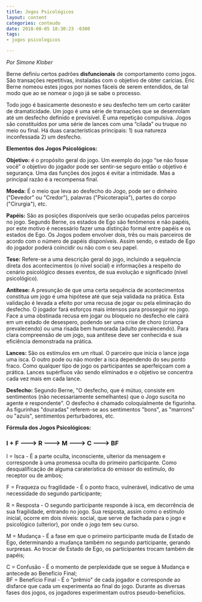 ```yaml
---
title: Jogos Psicológicos
layout: content
categories: conteudo
date: 2018-08-05 18:30:23 -0300
tags:
- jogos psicologicos

---
```

_Por Simone Klober_

Berne definiu certos padrões **disfuncionais** de comportamento como jogos. São transações repetitivas, instaladas com o objetivo de obter carícias. Eric Berne nomeou estes jogos por nomes fáceis de serem entendidos, de tal modo que ao se nomear o jogo já se sabe o processo.

Todo jogo é basicamente desonesto e seu desfecho tem um certo caráter de dramaticidade. Um jogo é uma série de transações que se desenrolam até um desfecho definido e previsível. É uma repetição compulsiva. Jogos são constituídos por uma série de lances com uma “cilada” ou truque no meio ou final. Há duas características principais: 1) sua natureza inconfessada 2) um desfecho.

**Elementos dos Jogos Psicológicos:**

**Objetivo:** é o propósito geral do jogo. Um exemplo do jogo “se não fosse você” o objetivo do jogador pode ser sentir-se seguro então o objetivo é segurança. Uma das funções dos jogos é evitar a intimidade. Mas a principal razão é a recompensa final.

**Moeda:** É o meio que leva ao desfecho do Jogo, pode ser o dinheiro ("Devedor" ou "Credor"), palavras ("Psicoterapia"), partes do corpo ("Cirurgia"), etc.

**Papéis:** São as posições disponíveis que serão ocupadas pelos parceiros no jogo. Segundo Berne, os estados de Ego são fenômenos e não papéis, por este motivo é necessário fazer uma distinção formal entre papéis e os estados de Ego. Os Jogos podem envolver dois, três ou mais parceiros de acordo com o número de papéis disponíveis. Assim sendo, o estado de Ego do jogador poderá coincidir ou não com o seu papel.

**Tese:** Refere-se a uma descrição geral do jogo, incluindo a sequência direta dos acontecimentos (o nível social) e informações a respeito do cenário psicológico desses eventos, de sua evolução e significado (nível psicológico).

**Antítese:** A presunção de que uma certa sequência de acontecimentos constitua um jogo é uma hipótese até que seja validada na prática. Esta validação é levada a efeito por uma recusa de jogar ou pela eliminação do desfecho. O jogador fará esforços mais intensos para prosseguir no jogo. Face a uma obstinada recusa em jogar ou bloqueio no desfecho ele cairá em um estado de desespero, podendo ser uma crise de choro (criança prevalecendo) ou uma risada bem humorada (adulto prevalecendo). Para clara compreensão de um jogo, sua antítese deve ser conhecida e sua eficiência demonstrada na prática.

**Lances:** São os estímulos em um ritual. O parceiro que inicia o lance joga uma isca. O outro pode ou não morder a isca dependendo do seu ponto fraco. Como qualquer tipo de jogo os participantes se aperfeiçoam com a prática. Lances supérfluos vão sendo eliminados e o objetivo se concentra cada vez mais em cada lance.

**Desfecho:** Segundo Berne, "O desfecho, que é mútuo, consiste em sentimentos (não necessariamente semelhantes) que o Jogo suscita no agente e respondente". O desfecho é chamado coloquialmente de figurinha. As figurinhas "douradas" referem-se aos sentimentos "bons", as "marrons" ou "azuis", sentimentos perturbadores, etc.

**Fórmula dos Jogos Psicológicos:**

### **I + F ---> R ---> M ---> C ---> BF**

I = Isca - É a parte oculta, inconsciente, ulterior da mensagem e corresponde à uma promessa oculta do primeiro participante. Como desqualificação de alguma caraterística do emissor do estímulo, do receptor ou de ambos;

F = Fraqueza ou fragilidade - É o ponto fraco, vulnerável, indicativo de uma necessidade do segundo participante;

R = Resposta - O segundo participante responde à isca, em decorrência de sua fragilidade, entrando no jogo. Sua resposta, assim como o estímulo inicial, ocorre em dois níveis: social, que serve de fachada para o jogo e psicológico (ulterior), por onde o jogo tem seu curso.

M = Mudança - É a fase em que o primeiro participante muda de Estado de Ego, determinando a mudança também no segundo participante, gerando surpresas. Ao trocar de Estado de Ego, os participantes trocam também de papéis;

C = Confusão - É o momento de perplexidade que se segue à Mudança e antecede ao Benefício Final;  
BF = Benefício Final - É o "prêmio" de cada jogador e corresponde ao disfarce que cada um experimenta ao final do jogo. Durante as diversas fases dos jogos, os jogadores experimentam outros pseudo-benefícios.     